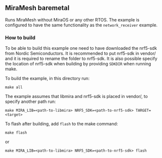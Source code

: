 ## MiraMesh baremetal
Runs MiraMesh without MiraOS or any other RTOS. The example is configured to have the same functionality as the `network_receiver` example.

### How to build
To be able to build this example one need to have downloaded the nrf5-sdk from Nordic Semiconductors. It is recommended to put nrf5-sdk in vendor/ and it is required to rename the folder to nrf5-sdk. It is also possible specify the location of nrf5-sdk when building by providing `SDKDIR` when running make.

To build the example, in this directory run:
```
make all
```
The example assumes that libmira and nrf5-sdk is placed in vendor/, to specify another path run:
```
make MIRA_LIB=<path-to-libmira> NRF5_SDK=<path-to-nrf5-sdk> TARGET=<target>
```

To flash after building, add `flash` to the make command:
```
make flash
``````
or
```
make MIRA_LIB=<path-to-libmira> NRF5_SDK=<path-to-nrf5-sdk> flash
```